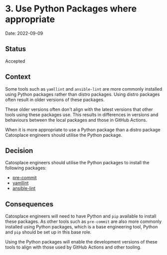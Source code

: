 # 3. Use Python Packages where appropriate

Date: 2022-09-09

## Status

Accepted

## Context

Some tools such as `yamllint` and `ansible-lint` are more commonly installed using Python packages rather than distro packages. Using distro packages often result in older versions of these packages.

These older versions often don't align with the latest versions that other tools using these packages use. This results in differences in versions and behaviours between the local packages and those in GitHub Actions.

When it is more appropriate to use a Python package than a distro package Catosplace engineers should utilise the Python package.

## Decision

Catosplace engineers should utilise the Python packages to install the following packages:

* [pre-commit](https://pre-commit.com/)
* [yamllint](https://github.com/adrienverge/yamllint)
* [ansible-lint](https://github.com/ansible/ansible-lint)

## Consequences

Catosplace engineers will need to have Python and `pip` available to install these packages. As other tools such as `pre-commit` are also more commonly installed using Python packages, which is a base engineering tool, Python and `pip` should be set up in this base role.

Using the Python packages will enable the development versions of these tools to align with those used by GitHub Actions and other tooling.
